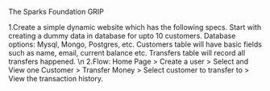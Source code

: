 The Sparks Foundation GRIP

1.Create a simple dynamic website which has the following specs. Start with creating a dummy data in database for upto 10 customers. Database options: Mysql, Mongo, Postgres, etc. Customers table will have basic fields such as name, email, current balance etc. Transfers table will record all transfers happened. \n 2.Flow: Home Page > Create a user > Select and View one Customer > Transfer Money > Select customer to transfer to > View the transaction history.
